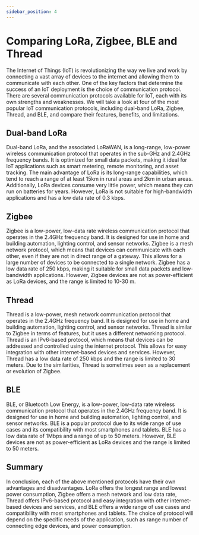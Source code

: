 ```yaml
---
sidebar_position: 4
---
```


# Comparing LoRa, Zigbee, BLE and Thread

The Internet of Things (IoT) is revolutionizing the way we live and work by connecting a vast array of devices to the internet and allowing them to communicate with each other. One of the key factors that determine the success of an IoT deployment is the choice of communication protocol. There are several communication protocols available for IoT, each with its own strengths and weaknesses. We will take a look at four of the most popular IoT communication protocols, including dual-band LoRa, Zigbee, Thread, and BLE, and compare their features, benefits, and limitations.

## Dual-band LoRa
Dual-band LoRa, and the associated LoRaWAN, is a long-range, low-power wireless communication protocol that operates in the sub-GHz and 2.4GHz frequency bands. It is optimized for small data packets, making it ideal for IoT applications such as smart metering, remote monitoring, and asset tracking. The main advantage of LoRa is its long-range capabilities, which tend to reach a range of at least 15km in rural areas and 2km in urban areas. Additionally, LoRa devices consume very little power, which means they can run on batteries for years. However, LoRa is not suitable for high-bandwidth applications and has a low data rate of 0.3 kbps.

## Zigbee
Zigbee is a low-power, low-data rate wireless communication protocol that operates in the 2.4GHz frequency band. It is designed for use in home and building automation, lighting control, and sensor networks. Zigbee is a mesh network protocol, which means that devices can communicate with each other, even if they are not in direct range of a gateway. This allows for a large number of devices to be connected to a single network. Zigbee has a low data rate of 250 kbps, making it suitable for small data packets and low-bandwidth applications. However, Zigbee devices are not as power-efficient as LoRa devices, and the range is limited to 10-30 m.

## Thread
Thread is a low-power, mesh network communication protocol that operates in the 2.4GHz frequency band. It is designed for use in home and building automation, lighting control, and sensor networks. Thread is similar to Zigbee in terms of features, but it uses a different networking protocol. Thread is an IPv6-based protocol, which means that devices can be addressed and controlled using the internet protocol. This allows for easy integration with other internet-based devices and services. However, Thread has a low data rate of 250 kbps and the range is limited to 30 meters. Due to the similarities, Thread is sometimes seen as a replacement or evolution of Zigbee.

## BLE
BLE, or Bluetooth Low Energy, is a low-power, low-data rate wireless communication protocol that operates in the 2.4GHz frequency band. It is designed for use in home and building automation, lighting control, and sensor networks. BLE is a popular protocol due to its wide range of use cases and its compatibility with most smartphones and tablets. BLE has a low data rate of 1Mbps and a range of up to 50 meters. However, BLE devices are not as power-efficient as LoRa devices and the range is limited to 50 meters. 

## Summary
In conclusion, each of the above mentioned protocols have their own advantages and disadvantages. LoRa offers the longest range and lowest power consumption, Zigbee offers a mesh network and low data rate, Thread offers IPv6-based protocol and easy integration with other internet-based devices and services, and BLE offers a wide range of use cases and compatibility with most smartphones and tablets. The choice of protocol will depend on the specific needs of the application, such as range number of connecting edge devices, and power consumption.
